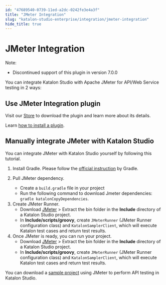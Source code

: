 ```yaml
---
id: "47689540-0739-11ed-a2dc-0242fe3e4a3f"
title: "JMeter Integration"
slug: "katalon-studio-enterprise/integration/jmeter-integration"
hide_title: true
---
```


# <a id="id" class="anchor_top_offset"/><a id="ariaid-title1" class="anchor_top_offset"/>JMeter Integration 

<div xmlns="http://www.w3.org/1999/xhtml" className="note note note_note"><span className="note__title">Note:</span> 
  <ul className="ul"><li className="li">
      <p className="p">Discontinued support of this plugin in version 7.0.0</p>
    </li></ul>
</div>
<p xmlns="http://www.w3.org/1999/xhtml" className="p">You can integrate Katalon Studio with Apache JMeter for API/Web Service testing in 2 ways:</p> 
    

## <a id="id_1" class="anchor_top_offset"/>Use JMeter Integration plugin

    
      
<p xmlns="http://www.w3.org/1999/xhtml" className="p">Visit our <a className="xref j-external-link" href="https://store.katalon.com/product/139/JMeter-Integration" target="_blank">Store</a>   to download the plugin and learn more about its details.</p> 
      
<p xmlns="http://www.w3.org/1999/xhtml" className="p">Learn <a className="xref" href="/docs/katalon-store/getting-started-with-katalon-store">how     to install a plugin</a>.</p> 
    
  

## <a id="id_2" class="anchor_top_offset"/>Manually integrate JMeter with Katalon Studio

<p xmlns="http://www.w3.org/1999/xhtml" className="p">You can integrate JMeter with Katalon Studio yourself by following this tutorial.</p> 
<ol xmlns="http://www.w3.org/1999/xhtml" className="ol"><li className="li">     <p className="p">Install Gradle. Please follow the <a className="xref j-external-link" href="https://gradle.org/install/" target="_blank">official instruction</a> by Gradle.</p>   </li><li className="li">     <div className="p">Pull JMeter dependency.       <ul className="ul"><li className="li">Create a <code className="ph codeph">build.gradle</code> file in your project</li><li className="li">Run the following command to download Jmeter dependencies: <code className="ph codeph">gradle katalonCopyDependencies</code>.</li></ul></div>   </li><li className="li">Create JMeter Runner.     <ul className="ul"><li className="li">Download <a className="xref j-external-link" href="https://jmeter.apache.org/download_jmeter.cgi" target="_blank">JMeter</a> &gt; Extract the bin folder in the <strong className="ph b">Include</strong> directory of a Katalon Studio project.</li><li className="li">In <strong className="ph b">Include/scripts/groovy</strong>, create <code className="ph codeph">JMeterRunner</code> (JMeter Runner configuration class) and <code className="ph codeph">KatalonSamplerClient</code>, which will execute Katalon test cases and return test results.</li></ul></li><li className="li">Once JMeter is ready, you can run your project.     <ul className="ul"><li className="li">Download <a className="xref j-external-link" href="https://jmeter.apache.org/download_jmeter.cgi" target="_blank">JMeter</a> &gt; Extract the bin folder in the <strong className="ph b">Include</strong> directory of a Katalon Studio project.</li><li className="li">In <strong className="ph b">Include/scripts/groovy</strong>, create <code className="ph codeph">JMeterRunner</code> (JMeter Runner configuration class) and <code className="ph codeph">KatalonSamplerClient</code>, which will execute Katalon test cases and return test results.</li></ul></li></ol> 
<p xmlns="http://www.w3.org/1999/xhtml" className="p">You can download a <a className="xref j-external-link" href="https://github.com/thongmgnguyen/katalon-jmeter-sample" target="_blank">sample project</a> using JMeter to perform API testing in Katalon Studio.</p> 
